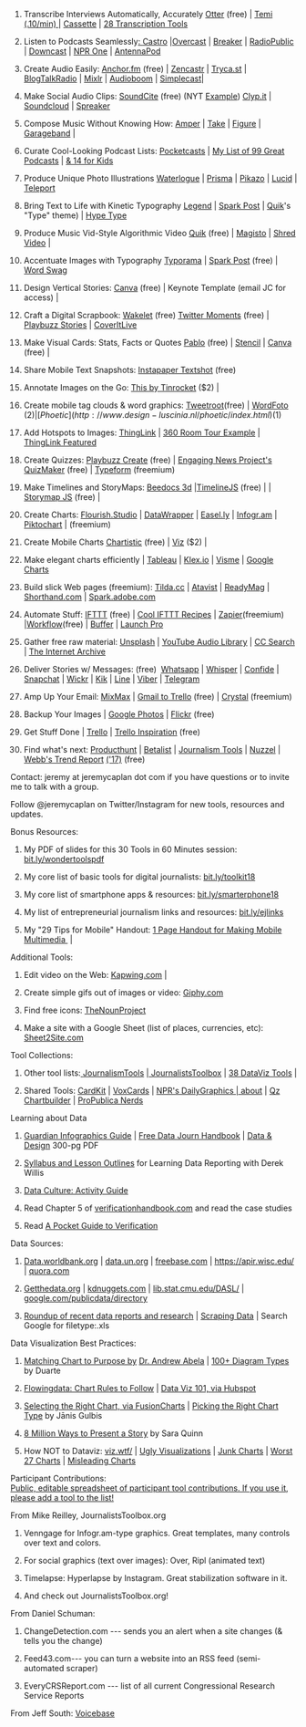1.  Transcribe Interviews Automatically, Accurately [Otter](https://otter.ai/)  (free) | [Temi (.10/min)  ](http://temi.com)| [Cassette](http://www.cassette.design/) | [28 Transcription Tools](https://medium.com/journalism-innovation/the-best-new-ways-to-transcribe-c4c342abf172)

2.  Listen to Podcasts Seamlessly[: ](https://overcast.fm/)[Castro](http://supertop.co/castro/) |[Overcast](https://overcast.fm/) | [Breaker](https://breaker.audio/?ref=producthunt) | [RadioPublic](https://www.radiopublic.com/) | [Downcast](http://www.downcastapp.com/) | [NPR One](http://www.npr.org/about/products/npr-one/) | [AntennaPod](http://antennapod.org/)

3.  Create Audio Easily: [Anchor.fm](https://anchor.fm/)  (free) | [Zencastr](https://zencastr.com/) | [Tryca.st](https://tryca.st/) | [BlogTalkRadio](http://www.blogtalkradio.com/) | [Mixlr](http://mixlr.com/) | [Audioboom](https://audioboom.com/) | [Simplecast](https://simplecast.com/)|

4.  Make Social Audio Clips: [SoundCite](https://soundcite.knightlab.com/)  (free) (NYT [Example](https://www.nytimes.com/interactive/2014/04/13/magazine/blues.html?_r=0)) [Clyp.it](https://clyp.it/) | [Soundcloud](https://soundcloud.com/) | [Spreaker](http://www.spreaker.com)

5.  Compose Music Without Knowing How: [Amper](http://ampermusic.com) | [Take](https://itunes.apple.com/us/app/take-creative-vocal-recorder/id887834536?mt=8) | [Figure](https://itunes.apple.com/us/app/figure-make-music-beats-remix-on-allihoopa/id511269223?mt=8) | [Garageband](https://www.apple.com/ios/garageband/) |

6.  Curate Cool-Looking Podcast Lists: [Pocketcasts](https://www.shiftyjelly.com/pocketcasts/) | [My List of 99 Great Podcasts](http://bit.ly/99podcasts) | [& 14 for Kids](http://bit.ly/kidspodcasts)

7.  Produce Unique Photo Illustrations [Waterlogue](http://www.tinrocket.com/apps/waterlogue/) | [Prisma](https://prisma-ai.com/) | [Pikazo](http://www.pikazoapp.com/) | [Lucid](https://itunes.apple.com/us/app/lucid-turn-your-pictures-into-art/id1099639735?mt=8) | [Teleport](https://itunes.apple.com/us/app/teleport-magic-editor/id1261194294?mt=8)

8.  Bring Text to Life with Kinetic Typography [Legend](https://itunes.apple.com/us/app/legend-animate-text-in-video-gif/id945320876?mt=8) | [Spark Post](https://spark.adobe.com/about/post) | [Quik](https://quik.gopro.com/)'s "Type" theme) | [Hype Type](https://itunes.apple.com/us/app/hype-type-animated-text-videos/id1152687277?mt=8)

9.  Produce Music Vid-Style Algorithmic Video [Quik](https://quik.gopro.com/)  (free) | [Magisto](https://www.magisto.com/) | [Shred Video](https://itunes.apple.com/us/app/shred-video/id995484933?mt=8) |

10. Accentuate Images with Typography [Typorama](https://itunes.apple.com/us/app/typorama-text-on-photo-editor-typography-maker/id978659937?mt=8) | [Spark Post](https://spark.adobe.com/about/post)  (free) | [Word Swag](http://wordswag.co/)

11. Design Vertical Stories: [Canva](https://www.canva.com/)  (free) | Keynote Template (email JC for access) |

12. Craft a Digital Scrapbook: [Wakelet](https://wakelet.com/)  (free)  [Twitter Moments](https://twitter.com/i/moments?lang=en)  (free) | [Playbuzz Stories](http://www.playbuzz.com/Story) | [CoverItLive](http://www.coveritlive.com/)

13. Make Visual Cards: Stats, Facts or Quotes [Pablo](https://buffer.com/pablo)  (free) | [Stencil](https://getstencil.com) | [Canva](https://www.canva.com/)  (free) |

14. Share Mobile Text Snapshots: [Instapaper Textshot](https://medium.com/making-instapaper/instapaper-tweet-shots-5df8587988e8)  (free)

15. Annotate Images on the Go: [This by Tinrocket](https://itunes.apple.com/us/app/this-by-tinrocket/id1067596534?mt=8) ($2) |

16. Create mobile tag clouds & word graphics: [Tweetroot](http://www.rubbledev.com/app/tweetroot-for-twitter/)(free) | [WordFoto](https://www.wordfoto.com/) ($2) | [Phoetic](http://www.design-luscinia.nl/phoetic/index.html)  ($1)

17. Add Hotspots to Images:  [ThingLink](https://www.thinglink.com/) | [360 Room Tour Example](http://blog.thinglink.com/marketing/interactive-360-tour-jerry-jones-office) | [ThingLink Featured](https://www.thinglink.com/featured)

18. Create Quizzes: [Playbuzz Create](https://www.playbuzz.com/create/?utm_source=publishers.playbuzz.com&utm_medium=get_started_middle&utm_campaign=HP)  (free) | [Engaging News Project's QuizMaker](http://engagingnewsproject.org/create-a-quiz/)  (free) | [Typeform](https://www.typeform.com/)  (freemium)

19. Make Timelines and StoryMaps:  [Beedocs 3d](http://www.beedocs.com/) |[TimelineJS](http://timeline.knightlab.com/)  (free) | | [Storymap JS](http://storymap.knightlab.com/)  (free) |

20. Create Charts: [Flourish.Studio](https://flourish.studio/examples/) | [DataWrapper](https://datawrapper.de/) | [Easel.ly](http://www.easel.ly/) | [Infogr.am](https://infogr.am/) | [Piktochart](http://piktochart.com/) | (freemium)

21. Create Mobile Charts  [Chartistic](https://www.zoho.com/chartistic/)  (free) | [Viz](http://www.minisimpli.com/viz/)  ($2) |

22. Make elegant charts efficiently | [Tableau](http://tableausoftware.com/) |  [Klex.io](https://klex.io/) | [Visme](https://www.visme.co/) | [Google Charts](https://developers.google.com/chart/)

23. Build slick Web pages (freemium): [Tilda.cc](https://tilda.cc/) | [Atavist](https://atavist.com/) | [ReadyMag](https://readymag.com/) | [Shorthand.com](http://shorthand.com/social) | [Spark.adobe.com](https://spark.adobe.com/)

24. Automate Stuff: [IFTTT](https://ifttt.com/)  (free) | [Cool IFTTT Recipes](https://ifttt.com/recipes/hot) | [Zapier](https://zapier.com/)(freemium) |[Workflow](https://workflow.is/)(free) | [Buffer](https://buffer.com/) | [Launch Pro](https://contrast.co/launch-center-pro/)

25. Gather free raw material: [Unsplash](https://unsplash.com/) | [YouTube Audio Library](https://www.youtube.com/audiolibrary/music)  | [CC Search](https://search.creativecommons.org/)  | [The Internet Archive](https://www.archive.org/)

26. Deliver Stories w/ Messages: (free)  [Whatsapp](https://www.whatsapp.com/) | [Whisper](http://whisper.sh/)  | [Confide](https://getconfide.com/) | [Snapchat](https://www.snapchat.com/) | [Wickr](https://www.wickr.com/) | [Kik](https://itunes.apple.com/us/app/kik/id357218860?mt=8) | [Line](https://line.me/en/) | [Viber](https://www.viber.com/) | [Telegram](https://telegram.org/)

27. Amp Up Your Email: [MixMax](https://mixmax.com/)  | [Gmail to Trello](https://chrome.google.com/webstore/detail/gmail-to-trello/oceoildfbiaeclndnjknjpfaoofeekgl?hl=en)  (free) | [Crystal](https://www.crystalknows.com/) (freemium)

28. Backup Your Images | [Google Photos](https://photos.google.com/) | [Flickr](https://www.flickr.com/) (free)

29. Get Stuff Done | [Trello](https://trello.com/) | [Trello Inspiration](https://trello.com/inspiration)  (free)

30. Find what's next: [Producthunt](http://www.producthunt.co/) | [Betalist](http://betalist.com/) | [Journalism Tools](http://pinterest.com/journalismtools) | [Nuzzel](http://nuzzel.com) | [Webb's Trend Report](https://futuretodayinstitute.com/2017-tech-trends/)  [('17)](http://futuretodayinstitute.com/2017-tech-trends)  (free)

Contact:  jeremy at jeremycaplan dot com if you have questions or to invite me to talk with a group.

Follow @jeremycaplan on Twitter/Instagram for new tools, resources and updates.

Bonus Resources:

1.  My PDF of slides for this 30 Tools in 60 Minutes session: [bit.ly/wondertoolspdf](http://bit.ly/wondertoolspdf)

2.  My core list of basic tools for digital journalists:  [bit.ly/toolkit18](http://bit.ly/toolkit18)

3.  My core list of smartphone apps & resources: [bit.ly/smarterphone18](http://bit.ly/smarterphone18)

4.  My list of entrepreneurial journalism links and resources: [bit.ly/ejlinks](http://bit.ly/ejlinks)

5.  My "29 Tips for Mobile" Handout: [1 Page Handout for Making Mobile Multimedia ](https://www.dropbox.com/s/hteytvvl7n7sb6c/29SmarterphoneTipsPDF.pdf?dl=0) |

Additional Tools:

1.  Edit video on the Web: [Kapwing.com](http://kapwing.clom) |

2.  Create simple gifs out of images or video: [Giphy.com](http://giphy.com)

3.  Find free icons: [TheNounProject](https://thenounproject.com/)

4.  Make a site with a Google Sheet (list of places, currencies, etc): [Sheet2Site.com](https://www.sheet2site.com/)

Tool Collections:

1.  Other tool lists:[  ](http://www.creativebloq.com/design-tools/data-visualization-712402)[JournalismTools](https://www.pinterest.com/journalismtools/) |[ JournalistsToolbox](https://www.journaliststoolbox.org/) | [38 DataViz Tools](http://www.creativebloq.com/design-tools/data-visualization-712402) |

2.  Shared Tools: [CardKit](http://times.github.io/cardkit/#/) | [VoxCards](http://apps.voxmedia.com/tools/meme/sbnation/) | [NPR's DailyGraphics | about](https://github.com/nprapps/dailygraphics/) | [Qz Chartbuilder](https://quartz.github.io/Chartbuilder/) | [ProPublica Nerds](https://www.propublica.org/nerds)

Learning about Data

1.  [Guardian Infographics Guide](http://www.theguardian.com/global-development-professionals-network/2014/aug/28/interactive-infographics-development-data?utm_content=buffer99897&utm_medium=social&utm_source=facebook.com&utm_campaign=buffer) | [Free Data Journ Handbook](http://datajournalismhandbook.org/)  | [Data & Design](http://orm-atlas2-prod.s3.amazonaws.com/pdf/13a07b19e01a397d8855c0463d52f454.pdf) 300-pg PDF

2.  [Syllabus and Lesson Outlines](http://dwillis.github.io/data-reporting/outline.html) for Learning Data Reporting with Derek Willis

3.  [Data Culture: Activity Guide](https://databasic.io/en/culture/)

4.  Read Chapter 5 of [verificationhandbook.com](http://verificationhandbook.com/) and read the case studies

5.  Read [A Pocket Guide to Verification](https://medium.com/1st-draft/a-pocket-guide-on-verifying-details-of-a-video-c3cb4152508e#.8lp40uk66)

Data Sources:

1.  [Data.worldbank.org](http://data.worldbank.org) | [data.un.org](http://data.un.org) | [freebase.com](http://freebase.com) | <https://apir.wisc.edu/> | [quora.com](http://quora.com)

2.  [Getthedata.org](http://getthedata.org) | [kdnuggets.com](http://kdnuggets.com) | [lib.stat.cmu.edu/DASL/](http://lib.stat.cmu.edu/DASL/) | [google.com/publicdata/directory](http://google.com/publicdata/directory)

3.  [Roundup of recent data reports and research](http://.infodocket.com/2017/03/03/reference-a-roundup-of-new-research-and-data-rich-reports-available-on-the-open-web/) | [Scraping Data](http://getthedata.org/questions/122/what-tools-or-services-are-good-for-scraping-data-from-websites/) | Search Google for filetype:.xls

Data Visualization Best Practices:

1.  [Matching Chart to Purpose by](http://extremepresentation.typepad.com/files/choosing-a-good-chart-09.pdf)  [Dr. Andrew Abela](http://extremepresentation.com/) | [100+ Diagram Types](https://www.dropbox.com/s/a4e71diojvwgx38/Diagrams_by_DuartePDF.pdf?dl=0) by Duarte

2.  [Flowingdata: Chart Rules to Follow](http://flowingdata.com/2015/08/11/real-chart-rules-to-follow/) | [Data Viz 101, via Hubspot](https://blog.hubspot.com/marketing/data-visualization-choosing-chart#sm.000aytujh16vpcs811vruq4meapvj)

3.  [Selecting the Right Chart, via FusionCharts](http://www.fusioncharts.com/charting-best-practices/selecting-the-right-chart/) | [Picking the Right Chart Type](https://eazybi.com/blog/data_visualization_and_chart_types/) by Jānis Gulbis

4.  [8 Million Ways to Present a Story](https://drive.google.com/file/d/0B_1nbQhebBB4NzFRZnU3RHNEblU/edit)  by Sara Quinn

5.  How NOT to Dataviz: [viz.wtf/](http://viz.wtf/) | [Ugly Visualizations](https://flowingdata.com/category/visualization/ugly-visualization/) | [Junk Charts](http://junkcharts.typepad.com/) | [Worst 27 Charts](http://www.businessinsider.com/the-27-worst-charts-of-all-time-2013-6?op=1) | [Misleading Charts](http://www.consultantsmind.com/2017/04/10/bad-charts/)

Participant Contributions:\
[Public, editable spreadsheet of participant tool contributions. If you use it, please add a tool to the list!](https://docs.google.com/spreadsheets/d/1RZzFv-EU1bS6e4ceNAOMe0Gy5xjYIWYXh3KPI_gnGv8/edit?usp=sharing)

From Mike Reilley, JournalistsToolbox.org

1.  Venngage for Infogr.am-type graphics. Great templates, many controls over text and colors.

2.  For social graphics (text over images): Over, Ripl (animated text)

3.  Timelapse: Hyperlapse by Instagram. Great stabilization software in it.

4.  And check out JournalistsToolbox.org!

From Daniel Schuman:

1.  ChangeDetection.com --- sends you an alert when a site changes (& tells you the change)

2.  Feed43.com--- you can turn a website into an RSS feed (semi-automated scraper)

3.  EveryCRSReport.com --- list of all current Congressional Research Service Reports

From Jeff South: [Voicebase](https://www.voicebase.com/)
